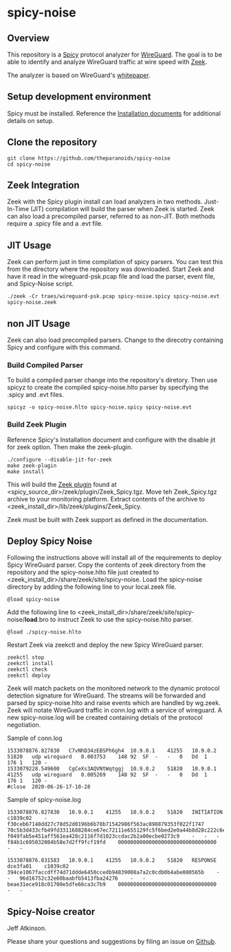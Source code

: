 # spicy-noise

## Overview
This repository is a [Spicy](https://docs.zeek.org/projects/spicy/en/latest/index.html) protocol analyzer for [WireGuard](https://www.wireguard.com/protocol/).  The goal is to be able to identify and analyze WireGuard traffic at wire speed with [Zeek](https://zeek.org).  

The analyzer is based on WireGuard's [whitepaper](https://www.wireguard.com/papers/wireguard.pdf).


## Setup development environment
Spicy must be installed.  Reference the [Installation documents](https://docs.zeek.org/projects/spicy/en/latest/installation.html) for additional details on setup.

## Clone the repository

    git clone https://github.com/theparanoids/spicy-noise
    cd spicy-noise

## Zeek Integration
Zeek with the Spicy plugin install can load analyzers in two methods.  Just-In-Time (JIT) compilation will build the parser when Zeek is started.  Zeek can also load a precompiled parser, referred to as non-JIT.  Both methods require a .spicy file and a .evt file.

## JIT Usage
Zeek can perform just in time compilation of spicy parsers.  You can test this from the directory where the repository was downloaded.  Start Zeek and have it read in the wireguard-psk.pcap file and load the parser, event file,  and Spicy-Noise script.

    ./zeek -Cr traes/wireguard-psk.pcap spicy-noise.spicy spicy-noise.evt spicy-noise.zeek 

## non JIT Usage
Zeek can also load precompiled parsers.  Change to the direcotry containing Spicy and configure with this command.

### Build Compiled Parser

To build a compiled parser change into the repository's diretory. Then use spicyz to create the compiled spicy-noise.hlto parser by specifying the .spicy and .evt files.

    spicyz -o spicy-noise.hlto spicy-noise.spicy spicy-noise.evt

### Build Zeek Plugin
Reference Spicy's Installation document and configure with the disable jit for zeek option.  Then make the zeek-plugin.
    
    ./configure --disable-jit-for-zeek
    make zeek-plugin
    make install

This will build the [Zeek plugin](https://docs.zeek.org/projects/spicy/en/latest/zeek.html?highlight=plugin#installation) found at <spicy_source_dir>/zeek/plugin/Zeek_Spicy.tgz.  Move teh Zeek_Spicy.tgz archive to your monitoring platform.  Extract contents of the archive to <zeek_install_dir>/lib/zeek/plugins/Zeek_Spicy.  

Zeek must be built with Zeek support as defined in the documentation.

## Deploy Spicy Noise

Following the instructions above will install all of the requirements to deploy Spicy WireGuard parser.  Copy the contents of zeek directory from the repository and the spicy-noise.hlto file just created to <zeek_install_dir>/share/zeek/site/spicy-noise.  Load the spicy-noise directory by adding the following line to your local.zeek file.

    @load spicy-noise

Add the following line to <zeek_install_dir>/share/zeek/site/spicy-noise/__load__.bro to instruct Zeek to use the spicy-noise.hlto parser.

    @load ./spicy-noise.hlto

Restart Zeek via zeekctl and deploy the new Spicy WireGuard parser. 

    zeekctl stop
    zeekctl install
    zeekctl check
    zeekctl deploy

Zeek will match packets on the monitored network to the dynamic protocol detection signature for WireGuard.  The streams will be forwarded and parsed by spicy-noise.hlto and raise events which are handled by wg.zeek.  Zeek will notate WireGuard traffic in conn.log with a service of wireguard.  A new spicy-noise.log will be created containing detials of the protocol negotiation.

Sample of conn.log
    
    1533078876.827830	C7vNhD34zEBSPh6gh4	10.9.0.1	41255	10.9.0.2	51820	udp	wireguard	0.003753	148	92	SF	-	-	0	Dd	1	176	1	120	-
    1533079228.549600	CgCeXs3AQVNtWqtggj	10.9.0.2	51820	10.9.0.1	41255	udp	wireguard	0.005269	148	92	SF	-	-	0	Dd	1	176	1	120	-
    #close	2020-06-26-17-10-28

Sample of spicy-noise.log

    1533078876.827830	10.9.0.1	41255	10.9.0.2	51820	INITIATION	c1039c02	-	f30ceb67148dd27c78d52d0196b6b78b71542986f563ac898879353f022f1747	70c5b3d433cfb49fd3311688284ce67ec72111e655129fc5f6bed2e0a44b8d28c222c6e1479a0833c7a1f6417b733c1e	f049fab5e451aff561ea428c2116f7d1023ccdac2b2a00ecbe0273c9	-	-	-	f84b1c695032084b58e7d2ff9fcf19fd	00000000000000000000000000000000	-	-
    
    1533078876.831583	10.9.0.1	41255	10.9.0.2	51820	RESPONSE	dce3fa01	c1039c02	394ce1067faccdff74d71ddde6450ccedb94839008a7a2c0cdb0b4abe080565b	-	-	96d16752c32e60baabfb5413fba24276	-	-	beae31ece918c01700e5dfe66ca3c7b9	00000000000000000000000000000000	-	-
    
## Spicy-Noise creator
  Jeff Atkinson.  

Please share your questions and suggestions by filing an issue on [Github](https://github.com/theparanoids/spicy-noise/issues). 
